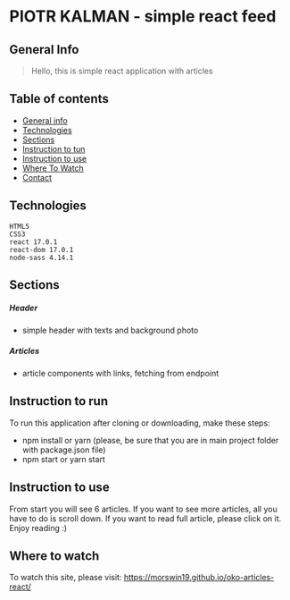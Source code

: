 # PIOTR KALMAN - simple react feed

## General Info

> Hello, this is simple react application with articles

## Table of contents

- [General info](#general-info)
- [Technologies](#technologies)
- [Sections](#sections)
- [Instruction to tun](#instruction-to-run)
- [Instruction to use](#instruction-to-use)
- [Where To Watch](#where-to-watch)
- [Contact](#contact)

## Technologies

    HTML5
    CSS3
    react 17.0.1
    react-dom 17.0.1
    node-sass 4.14.1

## Sections

##### Header

- simple header with texts and background photo

##### Articles

- article components with links, fetching from endpoint

## Instruction to run

To run this application after cloning or downloading, make these steps:

- npm install or yarn (please, be sure that you are in main project folder with package.json file)
- npm start or yarn start

## Instruction to use

From start you will see 6 articles.
If you want to see more articles, all you have to do is scroll down.
If you want to read full article, please click on it.
Enjoy reading :)

## Where to watch

To watch this site, please visit:
https://morswin19.github.io/oko-articles-react/

